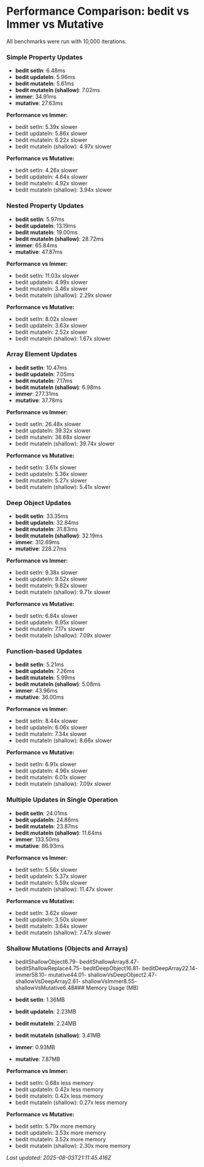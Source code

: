 # Performance Comparison: bedit vs Immer vs Mutative

All benchmarks were run with 10,000 iterations.

### Simple Property Updates

- **bedit setIn**: 6.48ms
- **bedit updateIn**: 5.96ms
- **bedit mutateIn**: 5.61ms
- **bedit mutateIn (shallow)**: 7.02ms
- **immer**: 34.91ms
- **mutative**: 27.63ms

**Performance vs Immer:**
- bedit setIn: 5.39x slower
- bedit updateIn: 5.86x slower
- bedit mutateIn: 6.22x slower
- bedit mutateIn (shallow): 4.97x slower

**Performance vs Mutative:**
- bedit setIn: 4.26x slower
- bedit updateIn: 4.64x slower
- bedit mutateIn: 4.92x slower
- bedit mutateIn (shallow): 3.94x slower

### Nested Property Updates

- **bedit setIn**: 5.97ms
- **bedit updateIn**: 13.19ms
- **bedit mutateIn**: 19.00ms
- **bedit mutateIn (shallow)**: 28.72ms
- **immer**: 65.84ms
- **mutative**: 47.87ms

**Performance vs Immer:**
- bedit setIn: 11.03x slower
- bedit updateIn: 4.99x slower
- bedit mutateIn: 3.46x slower
- bedit mutateIn (shallow): 2.29x slower

**Performance vs Mutative:**
- bedit setIn: 8.02x slower
- bedit updateIn: 3.63x slower
- bedit mutateIn: 2.52x slower
- bedit mutateIn (shallow): 1.67x slower

### Array Element Updates

- **bedit setIn**: 10.47ms
- **bedit updateIn**: 7.05ms
- **bedit mutateIn**: 7.17ms
- **bedit mutateIn (shallow)**: 6.98ms
- **immer**: 277.31ms
- **mutative**: 37.78ms

**Performance vs Immer:**
- bedit setIn: 26.48x slower
- bedit updateIn: 39.32x slower
- bedit mutateIn: 38.68x slower
- bedit mutateIn (shallow): 39.74x slower

**Performance vs Mutative:**
- bedit setIn: 3.61x slower
- bedit updateIn: 5.36x slower
- bedit mutateIn: 5.27x slower
- bedit mutateIn (shallow): 5.41x slower

### Deep Object Updates

- **bedit setIn**: 33.35ms
- **bedit updateIn**: 32.84ms
- **bedit mutateIn**: 31.83ms
- **bedit mutateIn (shallow)**: 32.19ms
- **immer**: 312.69ms
- **mutative**: 228.27ms

**Performance vs Immer:**
- bedit setIn: 9.38x slower
- bedit updateIn: 9.52x slower
- bedit mutateIn: 9.82x slower
- bedit mutateIn (shallow): 9.71x slower

**Performance vs Mutative:**
- bedit setIn: 6.84x slower
- bedit updateIn: 6.95x slower
- bedit mutateIn: 7.17x slower
- bedit mutateIn (shallow): 7.09x slower

### Function-based Updates

- **bedit setIn**: 5.21ms
- **bedit updateIn**: 7.26ms
- **bedit mutateIn**: 5.99ms
- **bedit mutateIn (shallow)**: 5.08ms
- **immer**: 43.96ms
- **mutative**: 36.00ms

**Performance vs Immer:**
- bedit setIn: 8.44x slower
- bedit updateIn: 6.06x slower
- bedit mutateIn: 7.34x slower
- bedit mutateIn (shallow): 8.66x slower

**Performance vs Mutative:**
- bedit setIn: 6.91x slower
- bedit updateIn: 4.96x slower
- bedit mutateIn: 6.01x slower
- bedit mutateIn (shallow): 7.09x slower

### Multiple Updates in Single Operation

- **bedit setIn**: 24.01ms
- **bedit updateIn**: 24.86ms
- **bedit mutateIn**: 23.87ms
- **bedit mutateIn (shallow)**: 11.64ms
- **immer**: 133.50ms
- **mutative**: 86.93ms

**Performance vs Immer:**
- bedit setIn: 5.56x slower
- bedit updateIn: 5.37x slower
- bedit mutateIn: 5.59x slower
- bedit mutateIn (shallow): 11.47x slower

**Performance vs Mutative:**
- bedit setIn: 3.62x slower
- bedit updateIn: 3.50x slower
- bedit mutateIn: 3.64x slower
- bedit mutateIn (shallow): 7.47x slower

### Shallow Mutations (Objects and Arrays)

- beditShallowObject6.79- beditShallowArray8.47- beditShallowReplace4.75- beditDeepObject16.81- beditDeepArray22.14- immer58.10- mutative44.01- shallowVsDeepObject2.47- shallowVsDeepArray2.61- shallowVsImmer8.55- shallowVsMutative6.48### Memory Usage (MB)

- **bedit setIn**: 1.36MB
- **bedit updateIn**: 2.23MB
- **bedit mutateIn**: 2.24MB
- **bedit mutateIn (shallow)**: 3.41MB
- **immer**: 0.93MB
- **mutative**: 7.87MB

**Performance vs Immer:**
- bedit setIn: 0.68x less memory
- bedit updateIn: 0.42x less memory
- bedit mutateIn: 0.42x less memory
- bedit mutateIn (shallow): 0.27x less memory

**Performance vs Mutative:**
- bedit setIn: 5.79x more memory
- bedit updateIn: 3.53x more memory
- bedit mutateIn: 3.52x more memory
- bedit mutateIn (shallow): 2.30x more memory



*Last updated: 2025-08-03T21:11:45.416Z*
